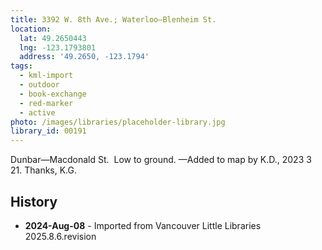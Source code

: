 ```yaml
---
title: 3392 W. 8th Ave.; Waterloo—Blenheim St.
location:
  lat: 49.2650443
  lng: -123.1793801
  address: '49.2650, -123.1794'
tags:
  - kml-import
  - outdoor
  - book-exchange
  - red-marker
  - active
photo: /images/libraries/placeholder-library.jpg
library_id: 00191
---
```

Dunbar—Macdonald St.  Low to ground.
—Added to map by K.D., 2023 3 21. 
Thanks, K.G.  

## History
- **2024-Aug-08** - Imported from Vancouver Little Libraries 2025.8.6.revision
